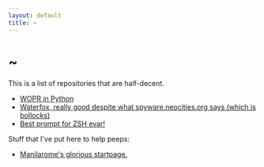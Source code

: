 ```yaml
---
layout: default
title: ~
---
```

# ~

This is a list of repositories that are half-decent.  
* <a href="https://www.github.com/lyiriyah/wopython" class="current">WOPR in Python</a>
* <a href="https://www.github.com/MrAlex94/waterfox" class="current">Waterfox, really good despite what spyware.neocities.org says (which is bollocks)</a>
* <a href="https://www.github.com/romkatv/powerlevel10k" class="current">Best prompt for ZSH evar!</a>

Stuff that I've put here to help peeps:
* <a href="/startpage/index.html" class="current">Manilarome's glorious startpage.</a>

